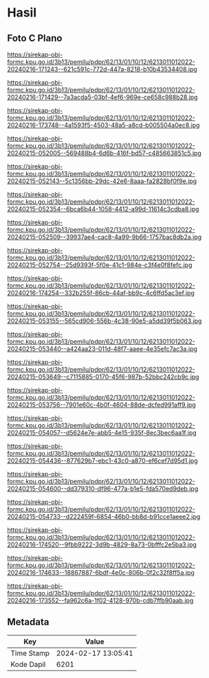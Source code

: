 # Hasil

## Foto C Plano

https://sirekap-obj-formc.kpu.go.id/3b13/pemilu/pdpr/62/13/01/10/12/6213011012022-20240216-171243--621c591c-772d-447a-8218-b10b43534408.jpg

https://sirekap-obj-formc.kpu.go.id/3b13/pemilu/pdpr/62/13/01/10/12/6213011012022-20240216-171429--7a3acda5-03bf-4ef6-969e-ce658c988b28.jpg

https://sirekap-obj-formc.kpu.go.id/3b13/pemilu/pdpr/62/13/01/10/12/6213011012022-20240216-173748--4a1593f5-4503-48a5-a8cd-b005504a0ec8.jpg

https://sirekap-obj-formc.kpu.go.id/3b13/pemilu/pdpr/62/13/01/10/12/6213011012022-20240215-052005--569488b4-6d6b-416f-bd57-c485663851c5.jpg

https://sirekap-obj-formc.kpu.go.id/3b13/pemilu/pdpr/62/13/01/10/12/6213011012022-20240215-052143--5c1356bb-29dc-42e6-8aaa-fa2828bf0f9e.jpg

https://sirekap-obj-formc.kpu.go.id/3b13/pemilu/pdpr/62/13/01/10/12/6213011012022-20240215-052354--6bca6b44-1058-4412-a99d-11614c3cdba8.jpg

https://sirekap-obj-formc.kpu.go.id/3b13/pemilu/pdpr/62/13/01/10/12/6213011012022-20240215-052509--39937ae4-cac8-4a99-9b66-1757bac8db2a.jpg

https://sirekap-obj-formc.kpu.go.id/3b13/pemilu/pdpr/62/13/01/10/12/6213011012022-20240215-052754--25d9393f-5f0e-41c1-984e-c3f4e0f8fefc.jpg

https://sirekap-obj-formc.kpu.go.id/3b13/pemilu/pdpr/62/13/01/10/12/6213011012022-20240216-174254--332b255f-86cb-44af-bb9c-4c6ffd5ac3ef.jpg

https://sirekap-obj-formc.kpu.go.id/3b13/pemilu/pdpr/62/13/01/10/12/6213011012022-20240215-053155--565cd906-556b-4c38-90e5-a5dd39f5b063.jpg

https://sirekap-obj-formc.kpu.go.id/3b13/pemilu/pdpr/62/13/01/10/12/6213011012022-20240215-053440--a424aa23-011d-48f7-aaee-4e35efc7ac3a.jpg

https://sirekap-obj-formc.kpu.go.id/3b13/pemilu/pdpr/62/13/01/10/12/6213011012022-20240215-053649--c7115885-0170-45f6-987b-52bbc242cb9c.jpg

https://sirekap-obj-formc.kpu.go.id/3b13/pemilu/pdpr/62/13/01/10/12/6213011012022-20240215-053756--7901e60c-4b0f-4604-88de-dcfed991aff9.jpg

https://sirekap-obj-formc.kpu.go.id/3b13/pemilu/pdpr/62/13/01/10/12/6213011012022-20240215-054057--d5624e7e-abb5-4e15-935f-8ec3bec6aa1f.jpg

https://sirekap-obj-formc.kpu.go.id/3b13/pemilu/pdpr/62/13/01/10/12/6213011012022-20240215-054436--877629b7-ebc1-43c0-a870-ef6cef7d95d1.jpg

https://sirekap-obj-formc.kpu.go.id/3b13/pemilu/pdpr/62/13/01/10/12/6213011012022-20240215-054600--dd379310-df96-477a-b1e5-fda570ed9deb.jpg

https://sirekap-obj-formc.kpu.go.id/3b13/pemilu/pdpr/62/13/01/10/12/6213011012022-20240215-054733--d222459f-6854-46b0-bb8d-b91cce1aeee2.jpg

https://sirekap-obj-formc.kpu.go.id/3b13/pemilu/pdpr/62/13/01/10/12/6213011012022-20240216-174520--9fbb9222-3d9b-4829-8a73-0bfffc2e5ba3.jpg

https://sirekap-obj-formc.kpu.go.id/3b13/pemilu/pdpr/62/13/01/10/12/6213011012022-20240216-174633--18867887-6bdf-4e0c-806b-0f2c32f8ff5a.jpg

https://sirekap-obj-formc.kpu.go.id/3b13/pemilu/pdpr/62/13/01/10/12/6213011012022-20240216-173552--fa962c6a-1f02-4128-970b-cdb7ffb90aab.jpg


## Metadata

| Key        | Value               |
| ---------- | ------------------- |
| Time Stamp | 2024-02-17 13:05:41 |
| Kode Dapil | 6201                |



